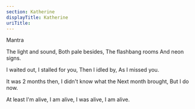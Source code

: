 ```yaml
---
section: Katherine
displayTitle: Katherine
uriTitle:
---
```


Mantra

The light and sound,
Both pale besides,
The flashbang rooms
And neon signs.

I waited out,
I stalled for you,
Then I idled by,
As I missed you.

It was 2 months then,
I didn't know what the
Next month brought,
But I do now.

At least I'm alive,
I am alive,
I was alive,
I am alive.
